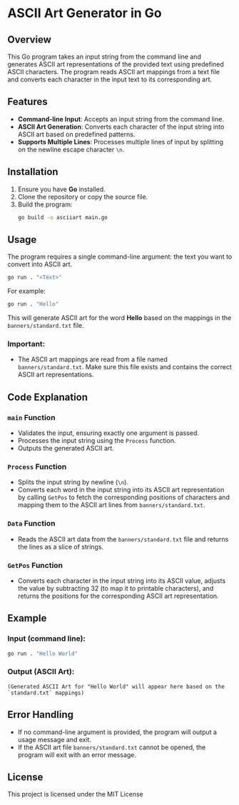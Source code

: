 
# ASCII Art Generator in Go

## Overview
This Go program takes an input string from the command line and generates ASCII art representations of the provided text using predefined ASCII characters. The program reads ASCII art mappings from a text file and converts each character in the input text to its corresponding art.

## Features
- **Command-line Input**: Accepts an input string from the command line.
- **ASCII Art Generation**: Converts each character of the input string into ASCII art based on predefined patterns.
- **Supports Multiple Lines**: Processes multiple lines of input by splitting on the newline escape character `\n`.

## Installation
1. Ensure you have **Go** installed.
2. Clone the repository or copy the source file.
3. Build the program:
   ```sh
   go build -o asciiart main.go
   ```

## Usage
The program requires a single command-line argument: the text you want to convert into ASCII art.

```sh
go run . "<Text>"
```

For example:

```sh
go run . "Hello"
```

This will generate ASCII art for the word **Hello** based on the mappings in the `banners/standard.txt` file.

### Important:
- The ASCII art mappings are read from a file named `banners/standard.txt`. Make sure this file exists and contains the correct ASCII art representations.

## Code Explanation

### `main` Function
- Validates the input, ensuring exactly one argument is passed.
- Processes the input string using the `Process` function.
- Outputs the generated ASCII art.

### `Process` Function
- Splits the input string by newline (`\n`).
- Converts each word in the input string into its ASCII art representation by calling `GetPos` to fetch the corresponding positions of characters and mapping them to the ASCII art lines from `banners/standard.txt`.

### `Data` Function
- Reads the ASCII art data from the `banners/standard.txt` file and returns the lines as a slice of strings.

### `GetPos` Function
- Converts each character in the input string into its ASCII value, adjusts the value by subtracting 32 (to map it to printable characters), and returns the positions for the corresponding ASCII art representation.

## Example

### Input (command line):
```sh
go run . "Hello World"
```

### Output (ASCII Art):
```
(Generated ASCII Art for "Hello World" will appear here based on the `standard.txt` mappings)
```

## Error Handling
- If no command-line argument is provided, the program will output a usage message and exit.
- If the ASCII art file `banners/standard.txt` cannot be opened, the program will exit with an error message.

## License
This project is licensed under the MIT License
